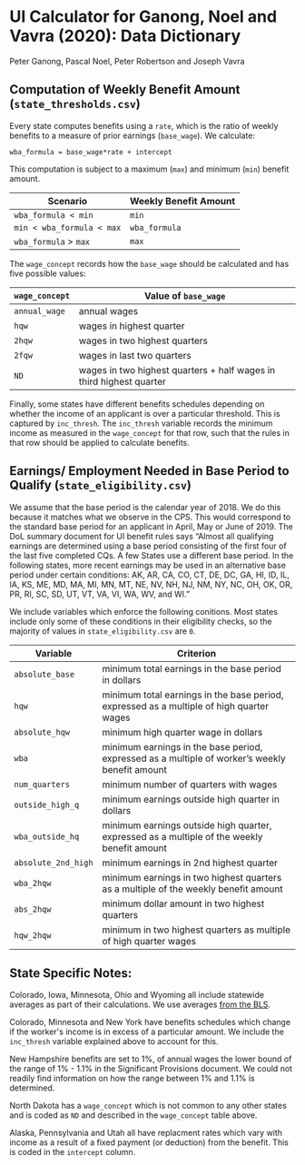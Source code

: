 UI Calculator for Ganong, Noel and Vavra (2020): Data Dictionary
================
Peter Ganong, Pascal Noel, Peter Robertson and Joseph Vavra

## Computation of Weekly Benefit Amount (`state_thresholds.csv`)

Every state computes benefits using a `rate`, which is the ratio of
weekly benefits to a measure of prior earnings (`base_wage`). We
calculate:

`wba_formula = base_wage*rate + intercept`

This computation is subject to a maximum (`max`) and minimum (`min`)
benefit amount.

| Scenario                  | Weekly Benefit Amount |
| ------------------------- | --------------------- |
| `wba_formula < min`       | `min`                 |
| `min < wba_formula < max` | `wba_formula`         |
| `wba_formula` \> `max`    | `max`                 |

The `wage_concept` records how the `base_wage` should be calculated and
has five possible
values:

| `wage_concept` | Value of `base_wage`                                                |
| -------------- | ------------------------------------------------------------------- |
| `annual_wage`  | annual wages                                                        |
| `hqw`          | wages in highest quarter                                            |
| `2hqw`         | wages in two highest quarters                                       |
| `2fqw`         | wages in last two quarters                                          |
| `ND`           | wages in two highest quarters + half wages in third highest quarter |

Finally, some states have different benefits schedules depending on
whether the income of an applicant is over a particular threshold. This
is captured by `inc_thresh`. The `inc_thresh` variable records the
minimum income as measured in the `wage_concept` for that row, such that
the rules in that row should be applied to calculate
benefits.

## Earnings/ Employment Needed in Base Period to Qualify (`state_eligibility.csv`)

We assume that the base period is the calendar year of 2018. We do this
because it matches what we observe in the CPS. This would correspond to
the standard base period for an applicant in April, May or June of 2019.
The DoL summary document for UI benefit rules says “Almost all
qualifying earnings are determined using a base period consisting of the
first four of the last five completed CQs. A few States use a different
base period. In the following states, more recent earnings may be used
in an alternative base period under certain conditions: AK, AR, CA, CO,
CT, DE, DC, GA, HI, ID, IL, IA, KS, ME, MD, MA, MI, MN, MT, NE, NV, NH,
NJ, NM, NY, NC, OH, OK, OR, PR, RI, SC, SD, UT, VT, VA, VI, WA, WV, and
WI.”

We include variables which enforce the following conitions. Most states
include only some of these conditions in their eligibility checks, so
the majority of values in `state_eligibility.csv` are
`0`.

| Variable            | Criterion                                                                                      |
| ------------------- | ---------------------------------------------------------------------------------------------- |
| `absolute_base`     | minimum total earnings in the base period in dollars                                           |
| `hqw`               | minimum total earnings in the base period, expressed as a multiple of high quarter wages       |
| `absolute_hqw`      | minimum high quarter wage in dollars                                                           |
| `wba`               | minimum earnings in the base period, expressed as a multiple of worker’s weekly benefit amount |
| `num_quarters`      | minimum number of quarters with wages                                                          |
| `outside_high_q`    | minimum earnings outside high quarter in dollars                                               |
| `wba_outside_hq`    | minimum earnings outside high quarter, expressed as a multiple of the weekly benefit amount    |
| `absolute_2nd_high` | minimum earnings in 2nd highest quarter                                                        |
| `wba_2hqw`          | minimum earnings in two highest quarters as a multiple of the weekly benefit amount            |
| `abs_2hqw`          | minimum dollar amount in two highest quarters                                                  |
| `hqw_2hqw`          | minimum in two highest quarters as multiple of high quarter wages                              |

## State Specific Notes:
Colorado, Iowa, Minnesota, Ohio and Wyoming all include statewide averages as part of their calculations. We use averages [from the BLS](https://www.bls.gov/oes/current/oessrcst.htm).

Colorado, Minnesota and New York have benefits schedules which change if the worker's income is in excess of a particular amount. We include the `inc_thresh` variable explained above to account for this. 

New Hampshire benefits are set to 1%, of annual wages the lower bound of the range of 1% - 1.1% in the Significant Provisions document. We could not readily find information on how the range between 1% and 1.1% is determined.

North Dakota has a `wage_concept` which is not common to any other states and is coded as `ND` and described in the `wage_concept` table above.

Alaska, Pennsylvania and Utah all have replacment rates which vary with income as a result of a fixed payment (or deduction) from the benefit. This is coded in the `intercept` column. 
